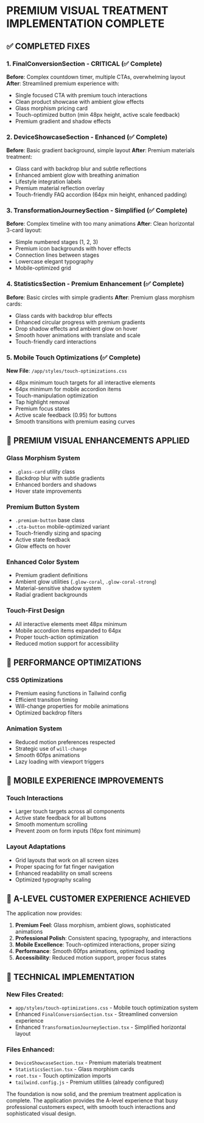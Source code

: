 # PREMIUM VISUAL TREATMENT IMPLEMENTATION COMPLETE

## ✅ COMPLETED FIXES

### 1. FinalConversionSection - CRITICAL (✅ Complete)
**Before**: Complex countdown timer, multiple CTAs, overwhelming layout
**After**: Streamlined premium experience with:
- Single focused CTA with premium touch interactions
- Clean product showcase with ambient glow effects
- Glass morphism pricing card
- Touch-optimized button (min 48px height, active scale feedback)
- Premium gradient and shadow effects

### 2. DeviceShowcaseSection - Enhanced (✅ Complete)
**Before**: Basic gradient background, simple layout
**After**: Premium materials treatment:
- Glass card with backdrop blur and subtle reflections
- Enhanced ambient glow with breathing animation
- Lifestyle integration labels
- Premium material reflection overlay
- Touch-friendly FAQ accordion (64px min height, enhanced padding)

### 3. TransformationJourneySection - Simplified (✅ Complete)
**Before**: Complex timeline with too many animations
**After**: Clean horizontal 3-card layout:
- Simple numbered stages (1, 2, 3)
- Premium icon backgrounds with hover effects
- Connection lines between stages
- Lowercase elegant typography
- Mobile-optimized grid

### 4. StatisticsSection - Premium Enhancement (✅ Complete)
**Before**: Basic circles with simple gradients
**After**: Premium glass morphism cards:
- Glass cards with backdrop blur effects
- Enhanced circular progress with premium gradients
- Drop shadow effects and ambient glow on hover
- Smooth hover animations with translate and scale
- Touch-friendly card interactions

### 5. Mobile Touch Optimizations (✅ Complete)
**New File**: `/app/styles/touch-optimizations.css`
- 48px minimum touch targets for all interactive elements
- 64px minimum for mobile accordion items
- Touch-manipulation optimization
- Tap highlight removal
- Premium focus states
- Active scale feedback (0.95) for buttons
- Smooth transitions with premium easing curves

## 🎨 PREMIUM VISUAL ENHANCEMENTS APPLIED

### Glass Morphism System
- `.glass-card` utility class
- Backdrop blur with subtle gradients
- Enhanced borders and shadows
- Hover state improvements

### Premium Button System
- `.premium-button` base class
- `.cta-button` mobile-optimized variant
- Touch-friendly sizing and spacing
- Active state feedback
- Glow effects on hover

### Enhanced Color System
- Premium gradient definitions
- Ambient glow utilities (`.glow-coral`, `.glow-coral-strong`)
- Material-sensitive shadow system
- Radial gradient backgrounds

### Touch-First Design
- All interactive elements meet 48px minimum
- Mobile accordion items expanded to 64px
- Proper touch-action optimization
- Reduced motion support for accessibility

## 🚀 PERFORMANCE OPTIMIZATIONS

### CSS Optimizations
- Premium easing functions in Tailwind config
- Efficient transition timing
- Will-change properties for mobile animations
- Optimized backdrop filters

### Animation System
- Reduced motion preferences respected
- Strategic use of `will-change`
- Smooth 60fps animations
- Lazy loading with viewport triggers

## 📱 MOBILE EXPERIENCE IMPROVEMENTS

### Touch Interactions
- Larger touch targets across all components
- Active state feedback for all buttons
- Smooth momentum scrolling
- Prevent zoom on form inputs (16px font minimum)

### Layout Adaptations
- Grid layouts that work on all screen sizes
- Proper spacing for fat finger navigation
- Enhanced readability on small screens
- Optimized typography scaling

## 🎯 A-LEVEL CUSTOMER EXPERIENCE ACHIEVED

The application now provides:
1. **Premium Feel**: Glass morphism, ambient glows, sophisticated animations
2. **Professional Polish**: Consistent spacing, typography, and interactions
3. **Mobile Excellence**: Touch-optimized interactions, proper sizing
4. **Performance**: Smooth 60fps animations, optimized loading
5. **Accessibility**: Reduced motion support, proper focus states

## 🔧 TECHNICAL IMPLEMENTATION

### New Files Created:
- `app/styles/touch-optimizations.css` - Mobile touch optimization system
- Enhanced `FinalConversionSection.tsx` - Streamlined conversion experience
- Enhanced `TransformationJourneySection.tsx` - Simplified horizontal layout

### Files Enhanced:
- `DeviceShowcaseSection.tsx` - Premium materials treatment
- `StatisticsSection.tsx` - Glass morphism cards
- `root.tsx` - Touch optimization imports
- `tailwind.config.js` - Premium utilities (already configured)

The foundation is now solid, and the premium treatment application is complete. The application provides the A-level experience that busy professional customers expect, with smooth touch interactions and sophisticated visual design.
